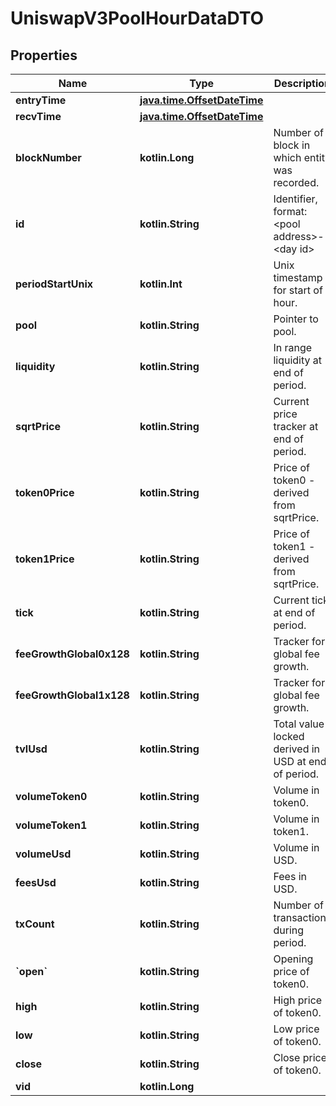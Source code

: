 
# UniswapV3PoolHourDataDTO

## Properties
Name | Type | Description | Notes
------------ | ------------- | ------------- | -------------
**entryTime** | [**java.time.OffsetDateTime**](java.time.OffsetDateTime.md) |  |  [optional]
**recvTime** | [**java.time.OffsetDateTime**](java.time.OffsetDateTime.md) |  |  [optional]
**blockNumber** | **kotlin.Long** | Number of block in which entity was recorded. |  [optional]
**id** | **kotlin.String** | Identifier, format: &lt;pool address&gt;-&lt;day id&gt; |  [optional]
**periodStartUnix** | **kotlin.Int** | Unix timestamp for start of hour. |  [optional]
**pool** | **kotlin.String** | Pointer to pool. |  [optional]
**liquidity** | **kotlin.String** | In range liquidity at end of period. |  [optional]
**sqrtPrice** | **kotlin.String** | Current price tracker at end of period. |  [optional]
**token0Price** | **kotlin.String** | Price of token0 - derived from sqrtPrice. |  [optional]
**token1Price** | **kotlin.String** | Price of token1 - derived from sqrtPrice. |  [optional]
**tick** | **kotlin.String** | Current tick at end of period. |  [optional]
**feeGrowthGlobal0x128** | **kotlin.String** | Tracker for global fee growth. |  [optional]
**feeGrowthGlobal1x128** | **kotlin.String** | Tracker for global fee growth. |  [optional]
**tvlUsd** | **kotlin.String** | Total value locked derived in USD at end of period. |  [optional]
**volumeToken0** | **kotlin.String** | Volume in token0. |  [optional]
**volumeToken1** | **kotlin.String** | Volume in token1. |  [optional]
**volumeUsd** | **kotlin.String** | Volume in USD. |  [optional]
**feesUsd** | **kotlin.String** | Fees in USD. |  [optional]
**txCount** | **kotlin.String** | Number of transactions during period. |  [optional]
**&#x60;open&#x60;** | **kotlin.String** | Opening price of token0. |  [optional]
**high** | **kotlin.String** | High price of token0. |  [optional]
**low** | **kotlin.String** | Low price of token0. |  [optional]
**close** | **kotlin.String** | Close price of token0. |  [optional]
**vid** | **kotlin.Long** |  |  [optional]



